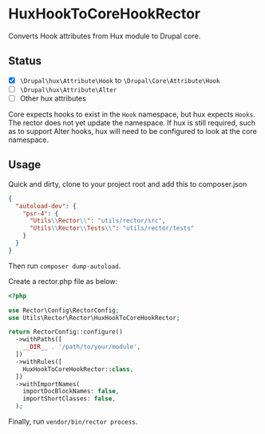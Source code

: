 # HuxHookToCoreHookRector

Converts Hook attributes from Hux module to Drupal core.

## Status

 * [x] `\Drupal\hux\Attribute\Hook` to `\Drupal\Core\Attribute\Hook`
 * [ ] `\Drupal\hux\Attribute\Alter`
 * [ ] Other hux attributes

Core expects hooks to exist in the `Hook` namespace, but hux expects `Hooks`.
The rector does not yet update the namespace. If hux is still required, such as
to support Alter hooks, hux will need to be configured to look at the core
namespace.

## Usage

Quick and dirty, clone to your project root and add this to composer.json

```json
{
  "autoload-dev": {
    "psr-4": {
      "Utils\\Rector\\": "utils/rector/src",
      "Utils\\Rector\\Tests\\": "utils/rector/tests"
    }
  }
}
```

Then run `composer dump-autoload`.

Create a rector.php file as below:

```php
<?php

use Rector\Config\RectorConfig;
use Utils\Rector\Rector\HuxHookToCoreHookRector;

return RectorConfig::configure()
  ->withPaths([
    __DIR__ . '/path/to/your/module',
  ])
  ->withRules([
    HuxHookToCoreHookRector::class,
  ])
  ->withImportNames(
    importDocBlockNames: false,
    importShortClasses: false,
  );
```

Finally, run `vendor/bin/rector process`.
